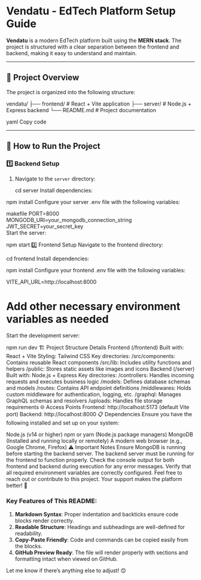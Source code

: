 # Vendatu - EdTech Platform Setup Guide  

**Vendatu** is a modern EdTech platform built using the **MERN stack**. The project is structured with a clear separation between the frontend and backend, making it easy to understand and maintain.  

---

## 📁 Project Overview  

The project is organized into the following structure:  

vendatu/
├── frontend/ # React + Vite application
├── server/ # Node.js + Express backend
└── README.md # Project documentation

yaml
Copy code

---

## 🚀 How to Run the Project  

### 1️⃣ Backend Setup  

1. Navigate to the `server` directory:  

   cd server
Install dependencies:

npm install
Configure your server .env file with the following variables:

makefile
PORT=8000  
MONGODB_URI=your_mongodb_connection_string  
JWT_SECRET=your_secret_key  
Start the server:



npm start
2️⃣ Frontend Setup
Navigate to the frontend directory:


cd frontend
Install dependencies:


npm install
Configure your frontend .env file with the following variables:


VITE_API_URL=http://localhost:8000  
# Add other necessary environment variables as needed  
Start the development server:


npm run dev
🏗️ Project Structure Details
Frontend (/frontend)
Built with: React + Vite
Styling: Tailwind CSS
Key directories:
/src/components: Contains reusable React components
/src/lib: Includes utility functions and helpers
/public: Stores static assets like images and icons
Backend (/server)
Built with: Node.js + Express
Key directories:
/controllers: Handles incoming requests and executes business logic
/models: Defines database schemas and models
/routes: Contains API endpoint definitions
/middlewares: Holds custom middleware for authentication, logging, etc.
/graphql: Manages GraphQL schemas and resolvers
/uploads: Handles file storage requirements
🌐 Access Points
Frontend: http://localhost:5173 (default Vite port)
Backend: http://localhost:8000
📋 Dependencies
Ensure you have the following installed and set up on your system:

Node.js (v14 or higher)
npm or yarn (Node.js package managers)
MongoDB (Installed and running locally or remotely)
A modern web browser (e.g., Google Chrome, Firefox)
⚠️ Important Notes
Ensure MongoDB is running before starting the backend server.
The backend server must be running for the frontend to function properly.
Check the console output for both frontend and backend during execution for any error messages.
Verify that all required environment variables are correctly configured.
Feel free to reach out or contribute to this project. Your support makes the platform better! 🚀



### Key Features of This README:
1. **Markdown Syntax**: Proper indentation and backticks ensure code blocks render correctly.  
2. **Readable Structure**: Headings and subheadings are well-defined for readability.  
3. **Copy-Paste Friendly**: Code and commands can be copied easily from the blocks.  
4. **GitHub Preview Ready**: The file will render properly with sections and formatting intact when viewed on GitHub.  

Let me know if there’s anything else to adjust! 😊





